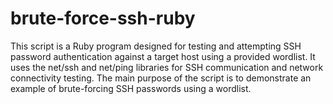 # brute-force-ssh-ruby
This script is a Ruby program designed for testing and attempting SSH password authentication against a target host using a provided wordlist. It uses the net/ssh and net/ping libraries for SSH communication and network connectivity testing. The main purpose of the script is to demonstrate an example of brute-forcing SSH passwords using a wordlist.
